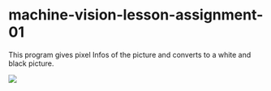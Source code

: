 # machine-vision-lesson-assignment-01

This program gives pixel Infos of the picture and converts to a white and black picture.


![](http://recaicansiz.com/photos/machine-vision/1.png)
